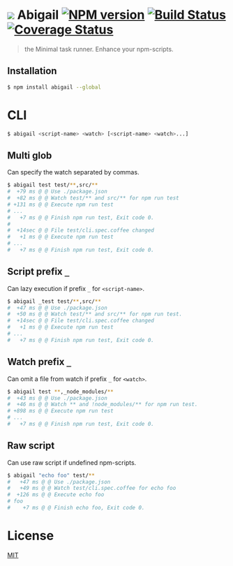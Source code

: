 # ![][.svg] Abigail [![NPM version][npm-image]][npm] [![Build Status][travis-image]][travis] [![Coverage Status][coveralls-image]][coveralls]

> the Minimal task runner. Enhance your npm-scripts.

## Installation
```bash
$ npm install abigail --global
```

# CLI
```bash
$ abigail <script-name> <watch> [<script-name> <watch>...]
```

## Multi glob

Can specify the watch separated by commas.

```bash
$ abigail test test/**,src/**
#  +79 ms @ @ Use ./package.json
#  +82 ms @ @ Watch test/** and src/** for npm run test
# +131 ms @ @ Execute npm run test
# ...
#   +7 ms @ @ Finish npm run test, Exit code 0.
#
#  +14sec @ @ File test/cli.spec.coffee changed
#   +1 ms @ @ Execute npm run test
# ...
#   +7 ms @ @ Finish npm run test, Exit code 0.
```

## Script prefix `_`

Can lazy execution if prefix `_` for `<script-name>`.

```bash
$ abigail _test test/**,src/**
#  +47 ms @ @ Use ./package.json
#  +50 ms @ @ Watch test/** and src/** for npm run test.
#  +14sec @ @ File test/cli.spec.coffee changed
#   +1 ms @ @ Execute npm run test
# ...
#   +7 ms @ @ Finish npm run test, Exit code 0.
```

## Watch prefix `_`

Can omit a file from watch if prefix `_` for `<watch>`.

```bash
$ abigail test **,_node_modules/**
#  +43 ms @ @ Use ./package.json
#  +46 ms @ @ Watch ** and !node_modules/** for npm run test.
# +898 ms @ @ Execute npm run test
# ...
#   +7 ms @ @ Finish npm run test, Exit code 0.
```

## Raw script

Can use raw script if undefined npm-scripts.

```bash
$ abigail "echo foo" test/**
#   +47 ms @ @ Use ./package.json
#   +49 ms @ @ Watch test/cli.spec.coffee for echo foo
#  +126 ms @ @ Execute echo foo
# foo
#    +7 ms @ @ Finish echo foo, Exit code 0.
```

License
=========================
[MIT][License]

[License]: http://59naga.mit-license.org/

[.svg]: https://cdn.rawgit.com/59naga/abigail/master/.svg

[npm-image]: https://badge.fury.io/js/abigail.svg
[npm]: https://npmjs.org/package/abigail
[travis-image]: https://travis-ci.org/59naga/abigail.svg?branch=master
[travis]: https://travis-ci.org/59naga/abigail
[coveralls-image]: https://coveralls.io/repos/59naga/abigail/badge.svg?branch=master
[coveralls]: https://coveralls.io/r/59naga/abigail?branch=master
